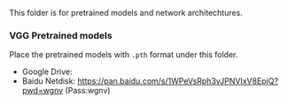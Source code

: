 This folder is for pretrained models and network architechtures.

### VGG Pretrained models

Place the pretrained models with `.pth` format under this folder.

- Google Drive:
- Baidu Netdisk: https://pan.baidu.com/s/1WPeVsRph3vJPNVIxV8EpjQ?pwd=wgnv (Pass:wgnv)

